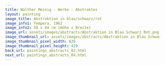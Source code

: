 ```yaml
---
title: Walther Meinig - Werke - Abstraktes
layout: painting
image_title: Abstraktion in blau/schwarz/rot
image_info1: Tempera, 1962
image_info2: 58 x 84 cm (Höhe x Breite)
image_url: assets/images/abstracts/Abstraktion in Blau Schwarz Rot.png
image_thumbnail_url: assets/images/abstracts/Abstraktion in Blau Schwarz Rot-klein.png
image_thumbnail_pixel_width: 626
image_thumbnail_pixel_height: 429
back_url: paintings_abstracts_02.html
next_url: paintings_abstracts_04.html
---
```

